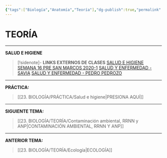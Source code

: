 ```yaml
---
{"tags":["Biología","Anatomía","Teoría"],"dg-publish":true,"permalink":"/23-biologia/teoria/salud-e-higiene/","dgPassFrontmatter":true}
---
```


# TEORÍA
---
**SALUD E HIGIENE** 

>[!sidenote]- **LINKS EXTERNOS DE CLASES** 
>[SALUD E HIGIENE SEMANA 16 PRE SAN MARCOS 2020-1](https://www.youtube.com/watch?v=KzAWg_mhew4) 
>[SALUD Y ENFERMEDAD - SAVIA](https://www.youtube.com/watch?v=g9zA7Oq9gGo) 
>[SALUD Y ENFERMEDAD - PEDRO PEDROZO](https://www.youtube.com/watch?v=3EV-q3qJuc4) 


---
**PRÁCTICA:** 
>[[23. BIOLOGÍA/PRÁCTICA/Salud e higiene\|PRESIONA AQUÍ]]

---
**SIGUIENTE TEMA:** 
>[[23. BIOLOGÍA/TEORÍA/Contaminación ambiental, RRNN y ANP\|CONTAMINACIÓN AMBIENTAL, RRNN Y ANP]]

---
**ANTERIOR TEMA:** 
>[[23. BIOLOGÍA/TEORÍA/Ecología\|ECOLOGÍA]]



